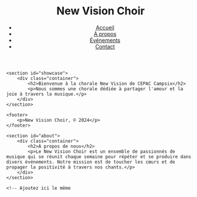 <!DOCTYPE html>
<html lang="fr">
<head>
    <meta charset="UTF-8">
    <meta name="viewport" content="width=device-width, initial-scale=1.0">
    <title>New Vision Choir - CEPAC Campsix</title>
    <link rel="stylesheet" href="styles.css">
</head>
<body>
    <header>
        <div class="container">
            <h1><span class="highlight">New Vision</span> Choir</h1>
            <nav>
                <ul>
                    <li class="current"><a href="index.html">Accueil</a></li>
                    <li><a href="about.html">À propos</a></li>
                    <li><a href="events.html">Événements</a></li>
                    <li><a href="contact.html">Contact</a></li>
                </ul>
            </nav>
        </div>
    </header>

    <section id="showcase">
        <div class="container">
            <h2>Bienvenue à la chorale New Vision de CEPAC Campsix</h2>
            <p>Nous sommes une chorale dédiée à partager l'amour et la joie à travers la musique.</p>
        </div>
    </section>

    <footer>
        <p>New Vision Choir, © 2024</p>
    </footer>
</body>
</html>
<!DOCTYPE html>
<html lang="fr">
<head>
    <meta charset="UTF-8">
    <meta name="viewport" content="width=device-width, initial-scale=1.0">
    <title>À propos - New Vision Choir</title>
    <link rel="stylesheet" href="styles.css">
</head>
<body>
    <!-- Ajoutez ici le même en-tête et pied de page que dans index.html -->

    <section id="about">
        <div class="container">
            <h2>À propos de nous</h2>
            <p>Le New Vision Choir est un ensemble de passionnés de musique qui se réunit chaque semaine pour répéter et se produire dans divers événements. Notre mission est de toucher les cœurs et de propager la positivité à travers nos chants.</p>
        </div>
    </section>

    <!-- Ajoutez ici le même

